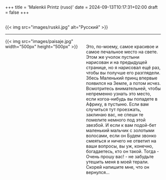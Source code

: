 +++
title = 'Malenkii Printz (ruso)'
date = 2024-09-13T10:17:31+02:00
draft = false
+++


<br/>
{{< img src="images/ruskii.jpg" alt="Русский" >}}

-----------------------

<div style="display: flex; align-items: flex-start;">
  <div style="flex: 1; margin-right: 20px;">
    {{< img src="images/paisaje.jpg" width="500px" height="500px"  >}}
  </div>
  <div style="flex: 1;">
<br/>
Это, по-моему, самое красивое и самое печальное место на свете. Этом же учолок пустыни нарисован и на предыдущей странице, но я нарисовал ещё раз, чтобы вы получше его разглядели. Збесь Маленький принц впервые появился на Земле, а потом исчез.
Всмотритесь внимательней, чтобы непременно узнать это место, если когоа-нибудь вы попадете в Африку, в пустыню. Если вам случиться тут проезжать, заклинаю вас, не спеши те помелите немного под этой звезбой. И если к вам подой-бет маленький мальчик с золотыми волосами, если он Будем звонко смеяться и ничего не ответип на ваши вопросы, вы уж, конечно, богадаетесь, кто он такой. Тогда - Очень прошу вас! - не забудьте утешить меня в моей терали. Скорей напишите мне, что он вернулся...

   </div>
</div>